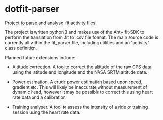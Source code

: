 # dotfit-parser
Project to parse and analyse .fit activity files.

The project is written python 3 and makes use of the Ant+ fit-SDK to perform the translation from .fit to .csv file format. The main source code is currently all within the fit_parser file, including utilities and an "activity" class definition.

Planned future extensions include:

- Altitude correction. A tool to correct the altitude of the raw GPS data using the latitude and longitude and the NASA SRTM altitude data.

- Power estimation. A crude power estimation based upon speed, gradient etc. This will likely be inaccurate without measurement of dynamic head, however it may be possible to correct this using heart rate data and a calibration.

- Training analyser. A tool to assess the intensity of a ride or training session using the heart rate data.
